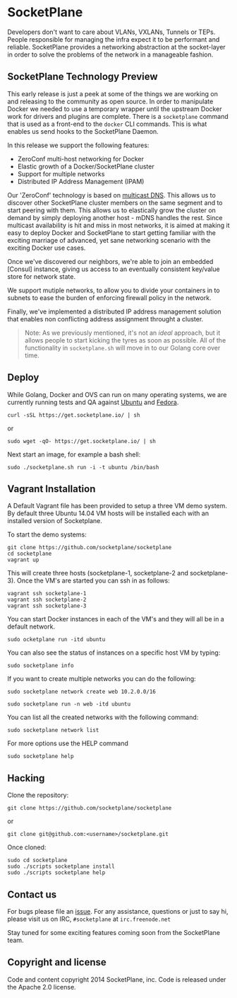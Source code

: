 # SocketPlane

Developers don't want to care about VLANs, VXLANs, Tunnels or TEPs. People responsible for managing the infra expect it to be performant and reliable. SocketPlane provides a networking abstraction at the socket-layer in order to solve the problems of the network in a manageable fashion.

## SocketPlane Technology Preview

This early release is just a peek at some of the things we are working on and releasing to the community as open source. In order to manipulate Docker we needed to use a temporary wrapper until the upstream Docker work for drivers and plugins are complete. There is a `socketplane` command that is used as a front-end to the `docker` CLI commands. This is what enables us send hooks to the SocketPlane Daemon. 

In this release we support the following features:

- ZeroConf multi-host networking for Docker
- Elastic growth of a Docker/SocketPlane cluster
- Support for multiple networks
- Distributed IP Address Management (IPAM)

Our 'ZeroConf' technology is based on [multicast DNS](). This allows us to discover other SocketPlane cluster members on the same segment and to start peering with them. This allows us to elastically grow the cluster on demand by simply deploying another host - mDNS handles the rest. Since multicast availability is hit and miss in most networks, it is aimed at making it easy to deploy Docker and SocketPlane to start getting familiar with the exciting marriage of advanced, yet sane networking scenario with the exciting Docker use cases.

Once we've discovered our neighbors, we're able to join an embedded [Consul] instance, giving us access to an eventually consistent key/value store for network state.

We support mutiple networks, to allow you to divide your containers in to subnets to ease the burden of enforcing firewall policy in the network.

Finally, we've implemented a distributed IP address management solution that enables non conflicting address assignment throught a cluster.


> Note: As we previously mentioned, it's not an *ideal* approach, but it allows people to start kicking the tyres as soon as possible. All of the functionality in `socketplane.sh` will move in to our Golang core over time.

## Deploy
While Golang, Docker and OVS can run on many operating systems, we are currently running tests and QA against [Ubuntu](http://www.ubuntu.com/download) and [Fedora](https://getfedora.org/). 

    curl -sSL https://get.socketplane.io/ | sh

or

    sudo wget -qO- https://get.socketplane.io/ | sh

Next start an image, for example a bash shell:

    sudo ./socketplane.sh run -i -t ubuntu /bin/bash

## Vagrant Installation
A Default Vagrant file has been provided to setup a three VM demo system.  By default three Ubuntu 14.04 VM hosts will be installed each with an installed version of Socketplane.  

To start the demo systems:

    git clone https://github.com/socketplane/socketplane
    cd socketplane
    vagrant up  

This will create three hosts (socketplane-1, socketplane-2 and socketplane-3).  Once the VM's are started you can ssh in as follows:

    vagrant ssh socketplane-1 
    vagrant ssh socketplane-2 
    vagrant ssh socketplane-3 

You can start Docker instances in each of the VM's and they will all be in a default network.

    sudo ocketplane run -itd ubuntu

You can also see the status of instances on a specific host VM by typing:

    sudo socketplane info 

If you want to create multiple networks you can do the following:

    sudo socketplane network create web 10.2.0.0/16

    sudo socketplane run -n web -itd ubuntu

You can list all the created networks with the following command:

    sudo socketplane network list 

For more options use the HELP command

    sudo socketplane help

## Hacking
Clone the repository:

    git clone https://github.com/socketplane/socketplane

or
    
    git clone git@github.com:<username>/socketplane.git

Once cloned:

    sudo cd socketplane
    sudo ./scripts socketplane install
    sudo ./scripts socketplane help

## Contact us

For bugs please file an [issue](https://github.com/socketplane/socketplane/issues). For any assistance, questions or just to say hi, please visit us on IRC, `#socketplane` at `irc.freenode.net`

Stay tuned for some exciting features coming soon from the SocketPlane team.

## Copyright and license

Code and content copyright 2014 SocketPlane, inc. Code is released under the Apache 2.0 license. 
